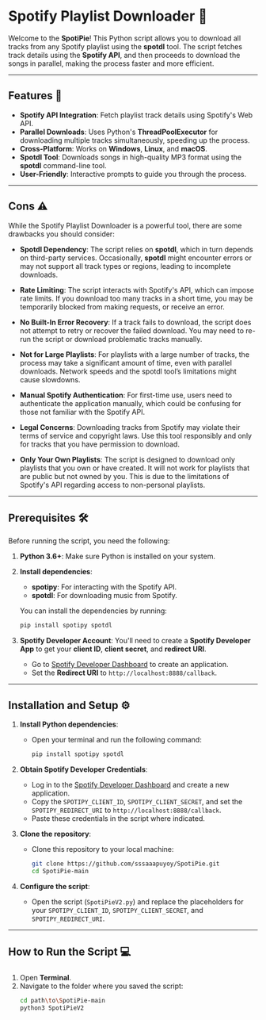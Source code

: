 # Spotify Playlist Downloader 🎵

Welcome to the **SpotiPie**! This Python script allows you to download all tracks from any Spotify playlist using the **spotdl** tool. The script fetches track details using the **Spotify API**, and then proceeds to download the songs in parallel, making the process faster and more efficient.


---

## Features 🚀

- **Spotify API Integration**: Fetch playlist track details using Spotify's Web API.
- **Parallel Downloads**: Uses Python's **ThreadPoolExecutor** for downloading multiple tracks simultaneously, speeding up the process.
- **Cross-Platform**: Works on **Windows**, **Linux**, and **macOS**.
- **Spotdl Tool**: Downloads songs in high-quality MP3 format using the **spotdl** command-line tool.
- **User-Friendly**: Interactive prompts to guide you through the process.

---

## Cons ⚠️

While the Spotify Playlist Downloader is a powerful tool, there are some drawbacks you should consider:

- **Spotdl Dependency**: The script relies on **spotdl**, which in turn depends on third-party services. Occasionally, **spotdl** might encounter errors or may not support all track types or regions, leading to incomplete downloads.
  
- **Rate Limiting**: The script interacts with Spotify's API, which can impose rate limits. If you download too many tracks in a short time, you may be temporarily blocked from making requests, or receive an error.

- **No Built-In Error Recovery**: If a track fails to download, the script does not attempt to retry or recover the failed download. You may need to re-run the script or download problematic tracks manually.

- **Not for Large Playlists**: For playlists with a large number of tracks, the process may take a significant amount of time, even with parallel downloads. Network speeds and the spotdl tool’s limitations might cause slowdowns.

- **Manual Spotify Authentication**: For first-time use, users need to authenticate the application manually, which could be confusing for those not familiar with the Spotify API.

- **Legal Concerns**: Downloading tracks from Spotify may violate their terms of service and copyright laws. Use this tool responsibly and only for tracks that you have permission to download.

- **Only Your Own Playlists**: The script is designed to download only playlists that you own or have created. It will not work for playlists that are public but not owned by you. This is due to the limitations of Spotify's API regarding access to non-personal playlists.


---
## Prerequisites 🛠️

Before running the script, you need the following:

1. **Python 3.6+**: Make sure Python is installed on your system.
2. **Install dependencies**: 
    - **spotipy**: For interacting with the Spotify API.
    - **spotdl**: For downloading music from Spotify.
    
    You can install the dependencies by running:

    ```bash
    pip install spotipy spotdl
    ```

3. **Spotify Developer Account**: You'll need to create a **Spotify Developer App** to get your **client ID**, **client secret**, and **redirect URI**. 
   - Go to [Spotify Developer Dashboard](https://developer.spotify.com/dashboard/applications) to create an application.
   - Set the **Redirect URI** to `http://localhost:8888/callback`.

---

## Installation and Setup ⚙️

1. **Install Python dependencies**:
    - Open your terminal and run the following command:
      ```bash
      pip install spotipy spotdl
      ```

2. **Obtain Spotify Developer Credentials**:
    - Log in to the [Spotify Developer Dashboard](https://developer.spotify.com/dashboard/applications) and create a new application.
    - Copy the `SPOTIPY_CLIENT_ID`, `SPOTIPY_CLIENT_SECRET`, and set the `SPOTIPY_REDIRECT_URI` to `http://localhost:8888/callback`.
    - Paste these credentials in the script where indicated.

3. **Clone the repository**:
    - Clone this repository to your local machine:
      ```bash
      git clone https://github.com/sssaaapuyoy/SpotiPie.git
      cd SpotiPie-main
      ```

4. **Configure the script**:
    - Open the script (`SpotiPieV2.py`) and replace the placeholders for your `SPOTIPY_CLIENT_ID`, `SPOTIPY_CLIENT_SECRET`, and `SPOTIPY_REDIRECT_URI`.

---

## How to Run the Script 💻

### 

1. Open **Terminal**.
2. Navigate to the folder where you saved the script:
   ```bash
   cd path\to\SpotiPie-main
   python3 SpotiPieV2
